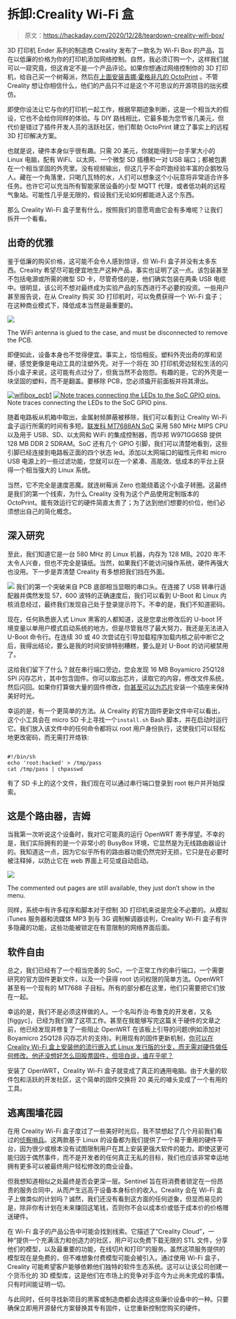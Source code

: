 # 拆卸:Creality Wi-Fi 盒

> 原文：<https://hackaday.com/2020/12/28/teardown-creality-wifi-box/>

3D 打印机 Ender 系列的制造商 Creality 发布了一款名为 Wi-Fi Box 的产品，旨在以低廉的价格为你的打印机添加网络控制。自然，我必须订购一个，这样我们就可以一窥究竟，但这肯定不是一个产品评论。如果你想通过网络控制你的 3D 打印机，给自己买一个树莓派，然后[在上面安装吉娜·霍格非凡的 OctoPrint](https://octoprint.org/) 。不管 Creality 想让你相信什么，他们的产品只不过是这个不可思议的开源项目的拙劣模仿。

即使你设法让它与你的打印机一起工作，根据早期迹象判断，这是一个相当大的假设，它也不会给你同样的体验。与 DIY 路线相比，它最多能为您节省几美元，但代价是错过了插件开发人员的活跃社区，他们帮助 OctoPrint 建立了事实上的远程 3D 打印解决方案。

也就是说，硬件本身似乎很有趣。只需 20 美元，你就能得到一台手掌大小的 Linux 电脑，配有 WiFi、以太网、一个微型 SD 插槽和一对 USB 端口；都被包裹在一个相当坚固的外壳里。没有视频输出，但这几乎不会吓跑经验丰富的企鹅牧马人。藏在一个角落里，只喝几瓦特的水，人们可以想象这个小玩意将非常适合许多任务。也许它可以充当所有智能家居设备的小型 MQTT 代理，或者低功耗的远程气象站。可能性几乎是无限的，假设我们无论如何都能进入这个东西。

那么 Creality Wi-Fi 盒子里有什么，按照我们的意愿弯曲它会有多难呢？让我们拆开一个看看。

## 出奇的优雅

鉴于低廉的购买价格，这可能不会令人感到惊讶，但 Wi-Fi 盒子并没有太多东西。Creality 希望尽可能便宜地生产这种产品，事实也证明了这一点。该包装甚至不包括电源或所需的微型 SD 卡，尽管奇怪的是，他们确实包装在两条 USB 电缆中。很明显，该公司不想对最终成为实验产品的东西进行不必要的投资。一些用户甚至报告说，在从 Creality 购买 3D 打印机时，可以免费获得一个 Wi-Fi 盒子；在这种商业模式下，降低成本当然是最重要的。

[![](img/0ed4bf46f436f57b411b59a9fff62fac.png)](https://hackaday.com/wp-content/uploads/2020/12/wifibox_open.jpg)

The WiFi antenna is glued to the case, and must be disconnected to remove the PCB.

即便如此，设备本身也不觉得便宜。事实上，恰恰相反。塑料外壳出奇的厚和坚硬，感觉更像是电动工具的注塑外壳。对于一个将在 3D 打印机旁边轻松生活的闪烁小盒子来说，这可能有点过分了，但我当然不会抱怨。有趣的是，它的外壳是一块坚固的塑料，而不是翻盖。要移除 PCB，您必须撬开前面板并将其滑出。

 [![wifibox_pcb1](img/d7f4b363bb5ed07c403dc756f49dbe21.png "wifibox_pcb1")](https://i0.wp.com/hackaday.com/wp-content/uploads/2020/12/wifibox_pcb1.jpg?ssl=1)  [![Note traces connecting the LEDs to the SoC GPIO pins.](img/562c4bae33b84a58fa6ac85f711f9b9f.png "wifibox_soc")](https://i0.wp.com/hackaday.com/wp-content/uploads/2020/12/wifibox_soc.jpg?ssl=1) Note traces connecting the LEDs to the SoC GPIO pins.

随着电路板从机箱中取出，金属射频屏蔽被移除，我们可以看到让 Creality Wi-Fi 盒子运行所需的时间有多短。[联发科 MT7688AN SoC](https://labs.mediatek.com/en/chipset/MT7688) 采用 580 MHz MIPS CPU 以及用于 USB、SD、以太网和 WiFi 的集成控制器，而华邦 W971GG6SB 提供 128 MB DDR 2 SDRAM。SoC 还有几个 GPIO 引脚，我们可以清楚地看到，这些引脚已经连接到电路板正面的四个状态 led。添加以太网端口的磁性元件和 micro USB 电源上的一些过滤功能，您就可以在一个紧凑、高能效、低成本的平台上获得一个相当强大的 Linux 系统。

当然，它不完全是速度恶魔。就连树莓派 Zero 也能绕着这个小盒子转圈。这最终是我们的第一个线索，为什么 Creality 没有为这个产品使用定制版本的 OctoPrint。能有效运行它的硬件简直太贵了；为了达到他们想要的价位，他们必须想出自己的简化概念。

## 深入研究

至此，我们知道它是一台 580 MHz 的 Linux 机器，内存为 128 MB。2020 年不太令人兴奋，但也不完全是镇纸。当然，如果我们不能访问操作系统，硬件再强大也没用。下一步是弄清楚 Creality 有多想把我们挡在外面。

[![](img/02aed67efb2efc8141be581f91a21563.png)](https://hackaday.com/wp-content/uploads/2020/12/wifibox_serialport.png) 我们的第一个突破来自 PCB 底部相当显眼的串口头。在连接了 USB 转串行适配器并偶然发现 57，600 波特的正确速度后，我们可以看到 U-Boot 和 Linux 内核消息经过，最终我们发现自己处于登录提示符下。不幸的是，我们不知道密码。

现在，任何熟悉嵌入式 Linux 黑客的人都知道，这是您拿出修改后的 U-boot 环境变量以单用户模式启动系统的地方。但是尽管我尽了最大努力，我还是无法进入 U-Boot 命令行。在连续 30 或 40 次尝试在引导加载程序加载内核之前中断它之后，我得出结论，要么是我的时间安排特别糟糕，要么是对 U-Boot 的访问被禁用了。

这给我们留下了什么？就在串行端口旁边，您会发现 16 MB Boyamicro 25Q128 SPI 闪存芯片，其中包含固件。你可以取出芯片，读取它的内容，修改文件系统，然后闪回。如果你打算做大量的固件修改，[你甚至可以为芯片](https://hackaday.com/2020/05/20/poking-around-inside-of-a-linux-security-camera/)安装一个插座来保持美好时光。

幸运的是，有一个更简单的方法。从 Creality 的官方固件更新文件中可以看出，这个小工具会在 micro SD 卡上寻找一个`install.sh` Bash 脚本，并在启动时运行它。我们放入该文件中的任何命令都将以 root 用户身份执行，这使我们可以轻松地更改密码，而无需打开烙铁:

```

#!/bin/sh
echo 'root:hacked' > /tmp/pass
cat /tmp/pass | chpasswd

```

有了 SD 卡上的这个文件，我们现在可以通过串行端口登录到 root 帐户并开始探索。

## 这是个路由器，吉姆

当我第一次听说这个设备时，我对它可能真的运行 OpenWRT 寄予厚望。不幸的是，我们实际拥有的是一个非常小的 BusyBox 环境，它显然是为无线路由器设计的。我知道这一点，因为它似乎所有的路由器功能仍然完好无损，它只是在必要时被注释掉，以防止它在 web 界面上可见或自动启动。

[![](img/0469ab18d29e6862f13d705ec619d953.png)](https://hackaday.com/wp-content/uploads/2020/12/wifibox_router.png)

The commented out pages are still available, they just don’t show in the menu.

同样，系统中有许多程序和脚本对于控制 3D 打印机来说是完全不必要的。从模拟 iTunes 服务器和流媒体 MP3 到与 3G 调制解调器谈判，Creality Wi-Fi 盒子有许多隐藏的功能，这些功能被锁定在有意限制的网络界面后面。

## 软件自由

总之，我们已经有了一个相当完善的 SoC，一个正常工作的串行端口，一个需要研究的官方固件更新文件，以及一个获得 root 访问权限的简单方法。OpenWRT 甚至有一个现有的 MT7688 子目标。所有的部分都在这里，他们只需要把它们放在一起。

幸运的是，我们不是必须这样做的人。一个名叫乔治·布鲁克的开发者，又名[figgyc]，已经为我们做了这项工作。甚至在我能够写完这篇关于硬件的文章之前，他已经发现并修复了一些阻止 OpenWRT 在该板上引导的问题(例如添加对 Boyamicro 25Q128 闪存芯片的支持)。利用现有的固件更新机制，[你可以在 Creality Wi-Fi 盒上安装他的流行嵌入式 Linux 发行版的分支，而无需对硬件做任何修改。他还没想好怎么回股票固件，但坦白说，谁在乎呢？](https://github.com/figgyc/openwrt/commit/ea41ccf3f0032dffce48e3ed103f393afd15c446)

安装了 OpenWRT，Creality Wi-Fi 盒子就变成了真正的通用电脑。由于大量的软件包和活跃的开发社区，这个简单的固件交换将 20 美元的噱头变成了一个有用的工具。

## 逃离围墙花园

在用 Creality Wi-Fi 盒子度过了一些美好时光后，我不禁想起了几个月前我们看过的[侦察哨兵](https://hackaday.com/2020/11/16/teardown-recon-sentinel/)。这两款基于 Linux 的设备都为我们提供了一个易于重用的硬件平台，因为很少或根本没有试图限制用户在其上安装更强大软件的能力。即使这更可能归因于偶然事件，而不是开发者的任何真正无私的目标，我们也应该非常幸运地拥有更多可以被最终用户轻松修改的商业设备。

但我想知道相似之处最终是否会更深一层。Sentinel 旨在将消费者锁定在一份昂贵的服务合同中，从而产生远高于设备本身标价的收入。Creality 会在 Wi-Fi 盒子上做类似的计划吗？诚然，我们还没有看到这方面的任何迹象，但显而易见的是，除非你有计划在未来赚回这笔钱，否则你不会以成本价或低于成本价的价格赠送硬件。

在 Wi-Fi 盒子的产品公告中可能会找到线索。它描述了“Creality Cloud”，一种“提供一个充满活力和创造力的社区，用户可以免费下载无限的 STL 文件，分享他们的模型，以及最重要的功能，在线切片和打印”的服务。虽然这项服务提供的模型现在是免费的，但不难想象付费模型可能会被引入。通过使用 Wi-Fi 盒子，Creality 可能希望客户能够依赖他们独特的软件生态系统。这可以让该公司创建一个货币化的 3D 模型库，这是他们在市场上的竞争对手迄今为止尚未完成的事情。只有时间能证明一切。

与此同时，任何寻找新项目的黑客或制造商都会选择这些廉价设备中的一种。只要确保立即用开源替代方案替换其专有固件，让您重新控制您购买的硬件。